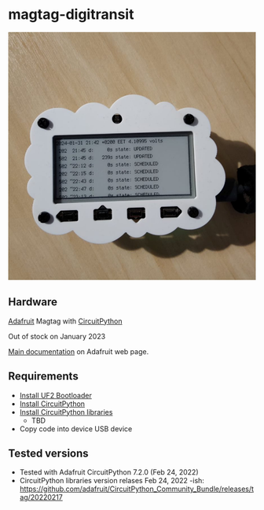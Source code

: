 # magtag-digitransit

![Alt text](image.png)

## Hardware

[Adafruit](https://www.adafruit.com/product/4800) Magtag with [CircuitPython](https://circuitpython.org/board/adafruit_magtag_2.9_grayscale/)

Out of stock on January 2023

[Main documentation](https://learn.adafruit.com/adafruit-magtag) on Adafruit web page.

## Requirements

* [Install UF2 Bootloader](https://learn.adafruit.com/adafruit-magtag/install-uf2-bootloader)
* [Install CircuitPython](https://learn.adafruit.com/adafruit-magtag/circuitpython)
* [Install CircuitPython libraries](https://learn.adafruit.com/adafruit-magtag/circuitpython-libraries-2)
  * TBD
* Copy code into device USB device

## Tested versions

* Tested with Adafruit CircuitPython 7.2.0 (Feb 24, 2022)
* CircuitPython libraries version relases Feb 24, 2022 -ish: <https://github.com/adafruit/CircuitPython_Community_Bundle/releases/tag/20220217>
